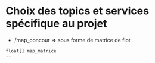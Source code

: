 # Choix des topics et services spécifique au projet

- /map_concour => sous forme de matrice de flot

```
float[] map_matrice
--
```

